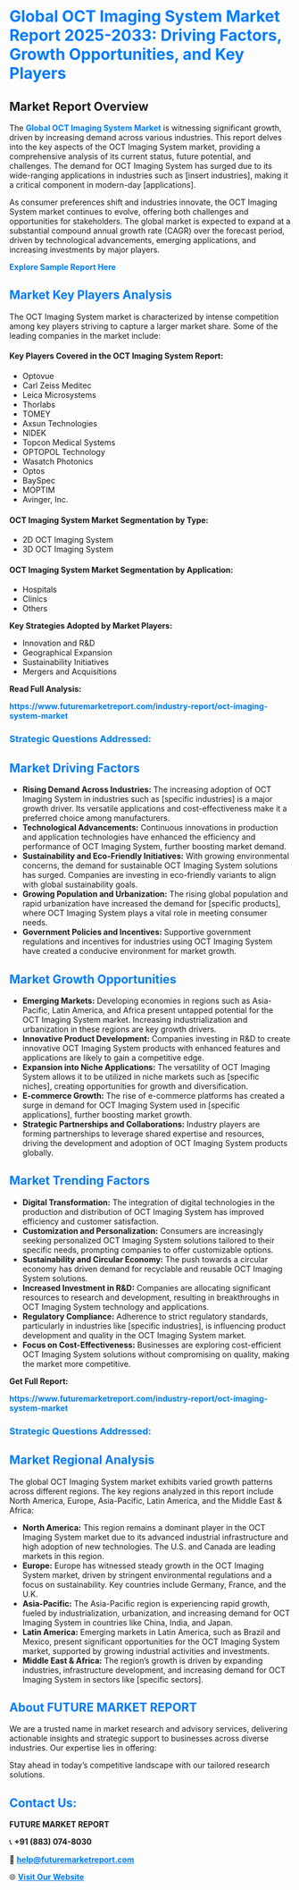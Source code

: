 <h1 style="color: #007BFF;">Global OCT Imaging System Market Report 2025-2033: Driving Factors, Growth Opportunities, and Key Players</h1>

<section id="overview">
<h2>Market Report Overview</h2>
<p>The <a href="https://www.futuremarketreport.com/industry-report/oct-imaging-system-market" style="color: #007BFF; text-decoration: none;"><strong>Global OCT Imaging System Market</strong></a> is witnessing significant growth, driven by increasing demand across various industries. This report delves into the key aspects of the OCT Imaging System market, providing a comprehensive analysis of its current status, future potential, and challenges. The demand for OCT Imaging System has surged due to its wide-ranging applications in industries such as [insert industries], making it a critical component in modern-day [applications].</p>
<p>As consumer preferences shift and industries innovate, the OCT Imaging System market continues to evolve, offering both challenges and opportunities for stakeholders. The global market is expected to expand at a substantial compound annual growth rate (CAGR) over the forecast period, driven by technological advancements, emerging applications, and increasing investments by major players.</p>
</section>

<section id="overview">
<p><a href="https://www.futuremarketreport.com/request-sample/reportId=91929" style="color: #007BFF; text-decoration: none;"><strong>Explore Sample Report Here</strong></a></p>
</section>

<section id="key-players">
<h2 style="color: #007BFF;">Market Key Players Analysis</h2>
<p>The OCT Imaging System market is characterized by intense competition among key players striving to capture a larger market share. Some of the leading companies in the market include:</p>
<h4>Key Players Covered in the OCT Imaging System Report:</h4>
<ul><li>Optovue</li><li>Carl Zeiss Meditec</li><li>Leica Microsystems</li><li>Thorlabs</li><li>TOMEY</li><li>Axsun Technologies</li><li>NIDEK</li><li>Topcon Medical Systems</li><li>OPTOPOL Technology</li><li>Wasatch Photonics</li><li>Optos</li><li>BaySpec</li><li>MOPTIM</li><li>Avinger, Inc.</li></ul>
<h4>OCT Imaging System Market Segmentation by Type:</h4>
<ul><li>2D OCT Imaging System</li><li>3D OCT Imaging System</li></ul>

<h4>OCT Imaging System Market Segmentation by Application:</h4>
<ul><li>Hospitals</li><li>Clinics</li><li>Others</li></ul>
<p><strong>Key Strategies Adopted by Market Players:</strong></p>
<ul>
<li>Innovation and R&D</li>
<li>Geographical Expansion</li>
<li>Sustainability Initiatives</li>
<li>Mergers and Acquisitions</li>
</ul>
</section>

<section>
<p><strong>Read Full Analysis: </strong></p><a href="https://www.futuremarketreport.com/industry-report/oct-imaging-system-market" style="color: #007BFF; text-decoration: none;"><strong>https://www.futuremarketreport.com/industry-report/oct-imaging-system-market</strong></a>
<h3 style="color: #007BFF;">Strategic Questions Addressed:</h3>
</section>

<section id="driving-factors">
<h2 style="color: #007BFF;">Market Driving Factors</h2>
<ul>
<li><strong>Rising Demand Across Industries:</strong> The increasing adoption of OCT Imaging System in industries such as [specific industries] is a major growth driver. Its versatile applications and cost-effectiveness make it a preferred choice among manufacturers.</li>
<li><strong>Technological Advancements:</strong> Continuous innovations in production and application technologies have enhanced the efficiency and performance of OCT Imaging System, further boosting market demand.</li>
<li><strong>Sustainability and Eco-Friendly Initiatives:</strong> With growing environmental concerns, the demand for sustainable OCT Imaging System solutions has surged. Companies are investing in eco-friendly variants to align with global sustainability goals.</li>
<li><strong>Growing Population and Urbanization:</strong> The rising global population and rapid urbanization have increased the demand for [specific products], where OCT Imaging System plays a vital role in meeting consumer needs.</li>
<li><strong>Government Policies and Incentives:</strong> Supportive government regulations and incentives for industries using OCT Imaging System have created a conducive environment for market growth.</li>
</ul>
</section>

<section id="growth-opportunities">
<h2 style="color: #007BFF;">Market Growth Opportunities</h2>
<ul>
<li><strong>Emerging Markets:</strong> Developing economies in regions such as Asia-Pacific, Latin America, and Africa present untapped potential for the OCT Imaging System market. Increasing industrialization and urbanization in these regions are key growth drivers.</li>
<li><strong>Innovative Product Development:</strong> Companies investing in R&D to create innovative OCT Imaging System products with enhanced features and applications are likely to gain a competitive edge.</li>
<li><strong>Expansion into Niche Applications:</strong> The versatility of OCT Imaging System allows it to be utilized in niche markets such as [specific niches], creating opportunities for growth and diversification.</li>
<li><strong>E-commerce Growth:</strong> The rise of e-commerce platforms has created a surge in demand for OCT Imaging System used in [specific applications], further boosting market growth.</li>
<li><strong>Strategic Partnerships and Collaborations:</strong> Industry players are forming partnerships to leverage shared expertise and resources, driving the development and adoption of OCT Imaging System products globally.</li>
</ul>
</section>

<section id="trending-factors">
<h2 style="color: #007BFF;">Market Trending Factors</h2>
<ul>
<li><strong>Digital Transformation:</strong> The integration of digital technologies in the production and distribution of OCT Imaging System has improved efficiency and customer satisfaction.</li>
<li><strong>Customization and Personalization:</strong> Consumers are increasingly seeking personalized OCT Imaging System solutions tailored to their specific needs, prompting companies to offer customizable options.</li>
<li><strong>Sustainability and Circular Economy:</strong> The push towards a circular economy has driven demand for recyclable and reusable OCT Imaging System solutions.</li>
<li><strong>Increased Investment in R&D:</strong> Companies are allocating significant resources to research and development, resulting in breakthroughs in OCT Imaging System technology and applications.</li>
<li><strong>Regulatory Compliance:</strong> Adherence to strict regulatory standards, particularly in industries like [specific industries], is influencing product development and quality in the OCT Imaging System market.</li>
<li><strong>Focus on Cost-Effectiveness:</strong> Businesses are exploring cost-efficient OCT Imaging System solutions without compromising on quality, making the market more competitive.</li>
</ul>
</section>

<section>
<p><strong>Get Full Report: </strong></p><a href="https://www.futuremarketreport.com/industry-report/oct-imaging-system-market" style="color: #007BFF; text-decoration: none;"><strong>https://www.futuremarketreport.com/industry-report/oct-imaging-system-market</strong></a>
<h3 style="color: #007BFF;">Strategic Questions Addressed:</h3>
</section>


<section id="regional-analysis">
<h2 style="color: #007BFF;">Market Regional Analysis</h2>
<p>The global OCT Imaging System market exhibits varied growth patterns across different regions. The key regions analyzed in this report include North America, Europe, Asia-Pacific, Latin America, and the Middle East & Africa:</p>
<ul>
<li><strong>North America:</strong> This region remains a dominant player in the OCT Imaging System market due to its advanced industrial infrastructure and high adoption of new technologies. The U.S. and Canada are leading markets in this region.</li>
<li><strong>Europe:</strong> Europe has witnessed steady growth in the OCT Imaging System market, driven by stringent environmental regulations and a focus on sustainability. Key countries include Germany, France, and the U.K.</li>
<li><strong>Asia-Pacific:</strong> The Asia-Pacific region is experiencing rapid growth, fueled by industrialization, urbanization, and increasing demand for OCT Imaging System in countries like China, India, and Japan.</li>
<li><strong>Latin America:</strong> Emerging markets in Latin America, such as Brazil and Mexico, present significant opportunities for the OCT Imaging System market, supported by growing industrial activities and investments.</li>
<li><strong>Middle East & Africa:</strong> The region’s growth is driven by expanding industries, infrastructure development, and increasing demand for OCT Imaging System in sectors like [specific sectors].</li>
</ul>
</section>

<footer>
<h2 style="color: #007BFF;">About FUTURE MARKET REPORT</h2>
<p>We are a trusted name in market research and advisory services, delivering actionable insights and strategic support to businesses across diverse industries. Our expertise lies in offering:</p>

<p>Stay ahead in today’s competitive landscape with our tailored research solutions.</p>

<h2 style="color: #007BFF;">Contact Us:</h2>
<p><strong>FUTURE MARKET REPORT</strong></p>
<p>📞 <strong>+91 (883) 074-8030</strong></p>
<p>📧 <strong><a href="mailto:help@futuremarketreport.com" style="color: #007BFF;">help@futuremarketreport.com</a></strong></p>
<p>🌐 <strong><a href="https://www.futuremarketreport.com/" style="color: #007BFF;">Visit Our Website</a></strong></p>
</footer>